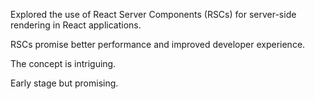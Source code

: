 Explored the use of React Server Components (RSCs) for server-side rendering in React applications.

RSCs promise better performance and improved developer experience.

The concept is intriguing.

Early stage but promising.